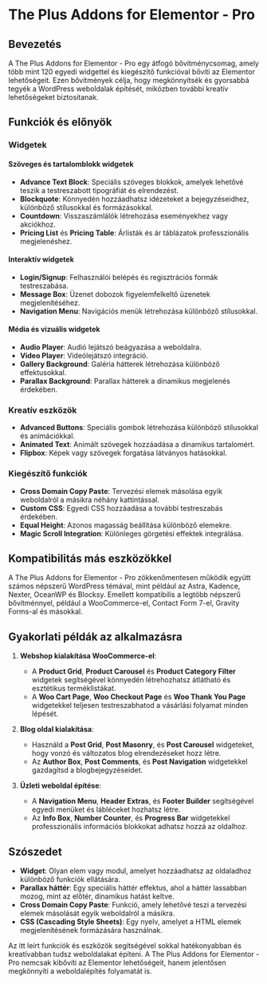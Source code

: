 # The Plus Addons for Elementor - Pro

## Bevezetés

A The Plus Addons for Elementor - Pro egy átfogó bővítménycsomag, amely több mint 120 egyedi widgettel és kiegészítő funkcióval bővíti az Elementor lehetőségeit. Ezen bővítmények célja, hogy megkönnyítsék és gyorsabbá tegyék a WordPress weboldalak építését, miközben további kreatív lehetőségeket biztosítanak.

## Funkciók és előnyök

### Widgetek

#### Szöveges és tartalomblokk widgetek

- **Advance Text Block**: Speciális szöveges blokkok, amelyek lehetővé teszik a testreszabott tipográfiát és elrendezést.
- **Blockquote**: Könnyedén hozzáadhatsz idézeteket a bejegyzéseidhez, különböző stílusokkal és formázásokkal.
- **Countdown**: Visszaszámlálók létrehozása eseményekhez vagy akciókhoz.
- **Pricing List** és **Pricing Table**: Árlisták és ár táblázatok professzionális megjelenéshez.

#### Interaktív widgetek

- **Login/Signup**: Felhasználói belépés és regisztrációs formák testreszabása.
- **Message Box**: Üzenet dobozok figyelemfelkeltő üzenetek megjelenítéséhez.
- **Navigation Menu**: Navigációs menük létrehozása különböző stílusokkal.

#### Média és vizuális widgetek

- **Audio Player**: Audió lejátszó beágyazása a weboldalra.
- **Video Player**: Videólejátszó integráció.
- **Gallery Background**: Galéria hátterek létrehozása különböző effektusokkal.
- **Parallax Background**: Parallax hátterek a dinamikus megjelenés érdekében.

### Kreatív eszközök

- **Advanced Buttons**: Speciális gombok létrehozása különböző stílusokkal és animációkkal.
- **Animated Text**: Animált szövegek hozzáadása a dinamikus tartalomért.
- **Flipbox**: Képek vagy szövegek forgatása látványos hatásokkal.

### Kiegészítő funkciók

- **Cross Domain Copy Paste**: Tervezési elemek másolása egyik weboldalról a másikra néhány kattintással.
- **Custom CSS**: Egyedi CSS hozzáadása a további testreszabás érdekében.
- **Equal Height**: Azonos magasság beállítása különböző elemekre.
- **Magic Scroll Integration**: Különleges görgetési effektek integrálása.

## Kompatibilitás más eszközökkel

A The Plus Addons for Elementor - Pro zökkenőmentesen működik együtt számos népszerű WordPress témával, mint például az Astra, Kadence, Nexter, OceanWP és Blocksy. Emellett kompatibilis a legtöbb népszerű bővítménnyel, például a WooCommerce-el, Contact Form 7-el, Gravity Forms-al és másokkal.

## Gyakorlati példák az alkalmazásra

1. **Webshop kialakítása WooCommerce-el**:
   - A **Product Grid**, **Product Carousel** és **Product Category Filter** widgetek segítségével könnyedén létrehozhatsz átlátható és esztétikus terméklistákat.
   - A **Woo Cart Page**, **Woo Checkout Page** és **Woo Thank You Page** widgetekkel teljesen testreszabhatod a vásárlási folyamat minden lépését.

2. **Blog oldal kialakítása**:
   - Használd a **Post Grid**, **Post Masonry**, és **Post Carousel** widgeteket, hogy vonzó és változatos blog elrendezéseket hozz létre.
   - Az **Author Box**, **Post Comments**, és **Post Navigation** widgetekkel gazdagítsd a blogbejegyzéseidet.

3. **Üzleti weboldal építése**:
   - A **Navigation Menu**, **Header Extras**, és **Footer Builder** segítségével egyedi menüket és lábléceket hozhatsz létre.
   - Az **Info Box**, **Number Counter**, és **Progress Bar** widgetekkel professzionális információs blokkokat adhatsz hozzá az oldalhoz.

## Szószedet

- **Widget**: Olyan elem vagy modul, amelyet hozzáadhatsz az oldaladhoz különböző funkciók ellátására.
- **Parallax háttér**: Egy speciális háttér effektus, ahol a háttér lassabban mozog, mint az előtér, dinamikus hatást keltve.
- **Cross Domain Copy Paste**: Funkció, amely lehetővé teszi a tervezési elemek másolását egyik weboldalról a másikra.
- **CSS (Cascading Style Sheets)**: Egy nyelv, amelyet a HTML elemek megjelenítésének formázására használnak.

Az itt leírt funkciók és eszközök segítségével sokkal hatékonyabban és kreatívabban tudsz weboldalakat építeni. A The Plus Addons for Elementor - Pro nemcsak kibővíti az Elementor lehetőségeit, hanem jelentősen megkönnyíti a weboldalépítés folyamatát is.